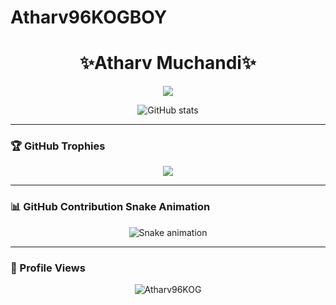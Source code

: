 # Atharv96KOGBOY
<!-- Profile README for https://github.com/Atharv96KOG -->

<h1 align="center">✨Atharv Muchandi✨</h1>

<p align="center">
  <img src="https://readme-typing-svg.herokuapp.com/?lines=GAME-DEVELOPER,AR & VR-DEVELOPER,WEB-DEVELOPER & MACHINE LEARNER &center=true&color=BE00F7&width=400&height=45&font=Fira+Code" />
</p>

<p align="center">
  <img src="https://github-readme-stats.vercel.app/api?username=Atharv96KOG&show_icons=true&theme=dark&hide_title=true" alt="GitHub stats" />
</p>

---

### 🏆 GitHub Trophies

<p align="center">
  <img src="https://github-profile-trophy.vercel.app/?username=Atharv96KOG&theme=darkhub&title=Followers,Stars,Commit,Repositories,Issues,PullRequest,Reviews,Experience" />
</p>

---

### 📊 GitHub Contribution Snake Animation

<p align="center">
  <img src="https://github.com/Atharv96KOG/Atharv96KOG/raw/output/github-contribution-grid-snake.svg" alt="Snake animation" />
</p>

---

### 👀 Profile Views

<p align="center">
  <img src="https://komarev.com/ghpvc/?username=Atharv96KOG&label=Profile%20views&color=0e75b6&style=flat" alt="Atharv96KOG" />
</p>
